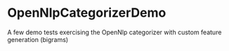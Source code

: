 OpenNlpCategorizerDemo
======================

A few demo tests exercising the OpenNlp categorizer with custom feature generation (bigrams)
